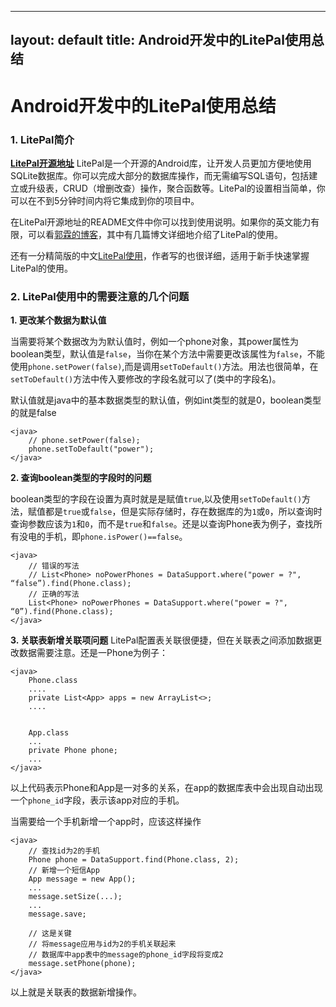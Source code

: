 
---
layout: default
title: Android开发中的LitePal使用总结
---

# Android开发中的LitePal使用总结
### 1. LitePal简介
[**LitePal开源地址**](https://github.com/LitePalFramework/LitePal )
LitePal是一个开源的Android库，让开发人员更加方便地使用SQLite数据库。你可以完成大部分的数据库操作，而无需编写SQL语句，包括建立或升级表，CRUD（增删改查）操作，聚合函数等。LitePal的设置相当简单，你可以在不到5分钟时间内将它集成到你的项目中。

在LitePal开源地址的README文件中你可以找到使用说明。如果你的英文能力有限，可以看[郭霖的博客](http://blog.csdn.net/guolin_blog/article/details/38083103)，其中有几篇博文详细地介绍了LitePal的使用。

还有一分精简版的中文[LitePal使用](http://seniorzhai.github.io/2015/02/02/LitePal%E7%9A%84%E4%BD%BF%E7%94%A8/)，作者写的也很详细，适用于新手快速掌握LitePal的使用。
### 2. LitePal使用中的需要注意的几个问题
**1. 更改某个数据为默认值**
 
当需要将某个数据改为为默认值时，例如一个phone对象，其power属性为boolean类型，默认值是`false`，当你在某个方法中需要更改该属性为`false`，不能使用`phone.setPower(false)`,而是调用`setToDefault()`方法。用法也很简单，在`setToDefault()`方法中传入要修改的字段名就可以了(类中的字段名)。

默认值就是java中的基本数据类型的默认值，例如int类型的就是0，boolean类型的就是false

	<java>
		// phone.setPower(false);
		phone.setToDefault("power");
	</java>
**2. 查询boolean类型的字段时的问题**

boolean类型的字段在设置为真时就是是赋值`true`,以及使用`setToDefault()`方法，赋值都是`true`或`false`，但是实际存储时，存在数据库的为`1`或`0`，所以查询时查询参数应该为`1`和`0`，而不是`true`和`false`。还是以查询Phone表为例子，查找所有没电的手机，即`phone.isPower()==false`。  

	<java>
		// 错误的写法
		// List<Phone> noPowerPhones = DataSupport.where("power = ?", “false”).find(Phone.class);
		// 正确的写法
		List<Phone> noPowerPhones = DataSupport.where("power = ?", “0”).find(Phone.class);
	</java>
	
**3. 关联表新增关联项问题**
LitePal配置表关联很便捷，但在关联表之间添加数据更改数据需要注意。还是一Phone为例子：
	
	<java>
		Phone.class
		....
		private List<App> apps = new ArrayList<>;
		....
		
		
		App.class
		...
		private Phone phone;
		...
	</java>	
	
以上代码表示Phone和App是一对多的关系，在app的数据库表中会出现自动出现一个`phone_id`字段，表示该app对应的手机。

当需要给一个手机新增一个app时，应该这样操作

	<java>
		// 查找id为2的手机
		Phone phone = DataSupport.find(Phone.class, 2);
		// 新增一个短信App
		App message = new App();
		...
		message.setSize(...);
		...
		message.save;
		
		// 这是关键
		// 将message应用与id为2的手机关联起来
		// 数据库中app表中的message的phone_id字段将变成2
		message.setPhone(phone);
	</java>
以上就是关联表的数据新增操作。
   